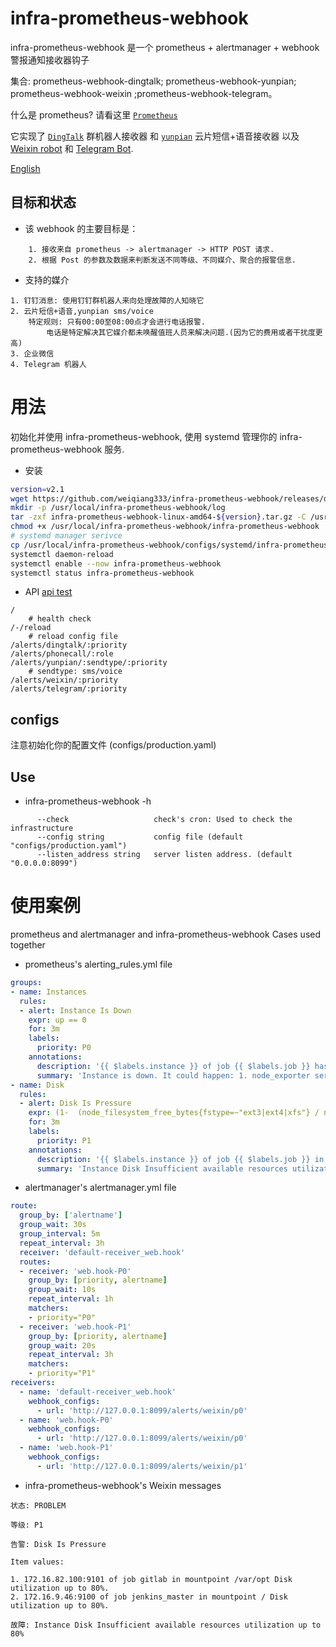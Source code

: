 # infra-prometheus-webhook

infra-prometheus-webhook 是一个 prometheus + alertmanager + webhook 警报通知接收器钩子

集合: prometheus-webhook-dingtalk; prometheus-webhook-yunpian; prometheus-webhook-weixin ;prometheus-webhook-telegram。

什么是 prometheus? 请看这里 [`Prometheus`](https://prometheus.io/docs/introduction/overview/#what-is-prometheus)

它实现了 [`DingTalk`](https://open-doc.dingtalk.com/microapp/serverapi2/qf2nxq) 群机器人接收器
和 [`yunpian`](https://github.com/yunpian/yunpian-go-sdk) 云片短信+语音接收器
以及 [Weixin robot](https://developer.work.weixin.qq.com/document/path/91770)
和 [Telegram Bot](https://core.telegram.org/bots/api).

[English](README.md)

## 目标和状态
- 该 webhook 的主要目标是：
```text
    1. 接收来自 prometheus -> alertmanager -> HTTP POST 请求.
    2. 根据 Post 的参数及数据来判断发送不同等级、不同媒介、聚合的报警信息.
```
- 支持的媒介
```text
1. 钉钉消息: 使用钉钉群机器人来向处理故障的人知晓它
2. 云片短信+语音,yunpian sms/voice
    特定规则: 只有00:00至08:00点才会进行电话报警. 
        电话是特定解决其它媒介都未唤醒值班人员来解决问题.(因为它的费用或者干扰度更高)
3. 企业微信
4. Telegram 机器人
```

# 用法

初始化并使用 infra-prometheus-webhook, 
使用 systemd 管理你的 infra-prometheus-webhook 服务.

- 安装
```bash
version=v2.1
wget https://github.com/weiqiang333/infra-prometheus-webhook/releases/download/${version}/infra-prometheus-webhook-linux-amd64-${version}.tar.gz
mkdir -p /usr/local/infra-prometheus-webhook/log
tar -zxf infra-prometheus-webhook-linux-amd64-${version}.tar.gz -C /usr/local/infra-prometheus-webhook
chmod +x /usr/local/infra-prometheus-webhook/infra-prometheus-webhook
# systemd manager serivce
cp /usr/local/infra-prometheus-webhook/configs/systemd/infra-prometheus-webhook.service /etc/systemd/system/
systemctl daemon-reload
systemctl enable --now infra-prometheus-webhook
systemctl status infra-prometheus-webhook
```
- API
[api test](./docs/api_test/api_test.md)
```text
/
    # health check
/-/reload
    # reload config file
/alerts/dingtalk/:priority
/alerts/phonecall/:role
/alerts/yunpian/:sendtype/:priority
    # sendtype: sms/voice
/alerts/weixin/:priority
/alerts/telegram/:priority
```

## configs
注意初始化你的配置文件 (configs/production.yaml)


## Use

- infra-prometheus-webhook -h
```
      --check                   check's cron: Used to check the infrastructure
      --config string           config file (default "configs/production.yaml")
      --listen_address string   server listen address. (default "0.0.0.0:8099")
```

# 使用案例
prometheus and alertmanager and infra-prometheus-webhook Cases used together
- prometheus's alerting_rules.yml file
```yaml
groups:
- name: Instances
  rules:
  - alert: Instance Is Down
    expr: up == 0
    for: 3m
    labels:
      priority: P0
    annotations:
      description: '{{ $labels.instance }} of job {{ $labels.job }} has been down for more than 3 minutes.'
      summary: 'Instance is down. It could happen: 1. node_exporter service run is failed; 2. A critical error has occurred on the Instance, cause instance is down;'
- name: Disk
  rules:
  - alert: Disk Is Pressure
    expr: (1-  (node_filesystem_free_bytes{fstype=~"ext3|ext4|xfs"} / node_filesystem_size_bytes{fstype=~"ext3|ext4|xfs"}) ) * 100 > 80
    for: 3m
    labels:
      priority: P1
    annotations:
      description: '{{ $labels.instance }} of job {{ $labels.job }} in mountpoint {{ $labels.mountpoint }} Disk utilization up to 80%.'
      summary: 'Instance Disk Insufficient available resources utilization up to 80%'
```

- alertmanager's alertmanager.yml file
```yaml
route:
  group_by: ['alertname']
  group_wait: 30s
  group_interval: 5m
  repeat_interval: 3h
  receiver: 'default-receiver_web.hook'
  routes:
  - receiver: 'web.hook-P0'
    group_by: [priority, alertname]
    group_wait: 10s
    repeat_interval: 1h
    matchers:
    - priority="P0"
  - receiver: 'web.hook-P1'
    group_by: [priority, alertname]
    group_wait: 20s
    repeat_interval: 3h
    matchers:
    - priority="P1"
receivers:
  - name: 'default-receiver_web.hook'
    webhook_configs:
      - url: 'http://127.0.0.1:8099/alerts/weixin/p0'
  - name: 'web.hook-P0'
    webhook_configs:
      - url: 'http://127.0.0.1:8099/alerts/weixin/p0'
  - name: 'web.hook-P1'
    webhook_configs:
      - url: 'http://127.0.0.1:8099/alerts/weixin/p1'
```
- infra-prometheus-webhook's Weixin messages
```text
状态: PROBLEM

等级: P1

告警: Disk Is Pressure

Item values: 

1. 172.16.82.100:9101 of job gitlab in mountpoint /var/opt Disk utilization up to 80%.
2. 172.16.9.46:9100 of job jenkins_master in mountpoint / Disk utilization up to 80%.

故障: Instance Disk Insufficient available resources utilization up to 80%
```